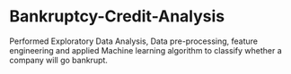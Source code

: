 # Bankruptcy-Credit-Analysis
Performed Exploratory Data Analysis, Data pre-processing, feature engineering and applied Machine learning algorithm to classify whether a company will go bankrupt.
